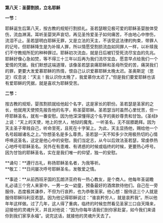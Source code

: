 **第八天：圣婴割损，立名耶稣**

**一节：**

耶稣诞生后第八天，按古教的规矩行割损礼。圣若瑟眼见极可爱的耶稣圣婴肢体受伤，流血淋漓，耳听圣婴哭声哀切，再见圣怜爱圣子如何痛苦，不由地心中惨伤，流泪不止。圣若瑟明白耶稣无罪，又是立法的天主，不该受这法律的拘束，带罪人的记号。但耶稣降生是为补赎人罪，所以情愿受割损流血如同罪人一样，以补赎我们不守教规所犯的种种罪过。耶稣初次流血，就是日后被钉受死流尽宝血的先兆。耶稣好像心急如焚，等不得三十三年以后再为我们流尽宝血，愿意早点给我们一个爱情的凭据。我们默想这端道理，该像圣若瑟哀痛耶稣和圣母所受的苦，痛哭我们的罪，更要大发爱慕耶稣的热情，恨自己认识爱慕耶稣太晚太迟。圣奥斯定（思定）叹息说：“天主！我认识你太晚了，我爱慕你太迟了。”但是我们要爱耶稣也该有爱耶稣的凭据，就是喜欢为耶稣受苦。

**二节：**

按古教的规矩，婴孩割损就给他起个名字，这是家长的职份。圣若瑟是圣家的之长，他就用天使预先报告他的名字，称圣婴耶稣。圣若瑟当时虽然心里忧苦，但一呼耶稣圣名，就有一番安慰。因为他深深懂得这个名字的奥妙尊贵和甘饴。《圣经》上说：“天上的天使，地上的世人，地狱的魔鬼，一听圣名，无不屈膝跪拜。因为天主圣子卑贱自己，听命至死，且死在十字架上。为此，天主显扬他，赐给他一个名号超越诸名之上。”你想圣名是多么尊贵。圣若瑟一天不知多少次用极热切的心情呼唤这圣名，这定是他心中的安慰。我们当定志，从今以后效法圣若瑟，常虔恭热心地呼号耶稣圣名。另外在有患难、有诱惑的时候或临终的时候，更要热心呼号。因为甘饴的耶稣圣名，实在是我们唯一的仰望，独一的安慰。

**诵句：**遵行古礼，称扬耶稣圣名者，为我等祈。  
**敬工：**日间屡次呼号耶稣圣名，发敬爱之情。

**事迹：**从前西班牙国的瓦朗济亚府有一热心教友，是个商人。他每年圣诞瞻礼必请三个穷人来家中，一男一女一幼童，预备最好的酒席款待他们。自己在一旁服侍，态度极其谦恭，不但为行哀矜，也为恭敬圣家。他心想：服侍这三个人就是服侍耶稣玛利亚若瑟。因为他记得耶稣说过：“谁哀矜穷人，就是哀矜我”。所以他年年这样做。过了几年，这人得了重病，临终的时候忽然看见圣家三口自天降来，迎接他的灵魂升天，并且对他说：“因为你每年请我们到你家赴宴，如今我们来请你到我们家享永福”。说完这话，就接他的灵魂升天去了。